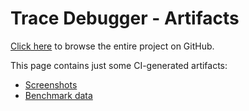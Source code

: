 # Trace Debugger - Artifacts

[Click here](https://github.com/hpi-swa-lab/squeak-tracedebugger) to browse the entire project on GitHub.

This page contains just some CI-generated artifacts:

- [Screenshots](./screenshots)
- [Benchmark data](./dev/bench)
